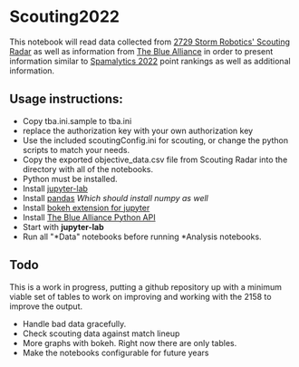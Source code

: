 # Scouting2022

This notebook will read data collected from [2729 Storm Robotics' Scouting Radar](https://github.com/2729StormRobotics/ScoutingRadar2022 )
as well as information from [The Blue Alliance](https://www.thebluealliance.com/apidocs/v3) in order to present information similar
to [Spamalytics 2022]( http://bit.ly/SPAMalytics2022 ) point rankings as well as additional information.

## Usage instructions:
- Copy tba.ini.sample to tba.ini
- replace the authorization key with your own authorization key
- Use the included scoutingConfig.ini for scouting, or change the python scripts to match your needs.
- Copy the exported objective_data.csv file from Scouting Radar into the directory with all of the notebooks.
- Python must be installed.
- Install [jupyter-lab](https://jupyter.org/install)
- Install [pandas](https://pandas.pydata.org/pandas-docs/stable/getting_started/install.html) *Which should install numpy as well*
- Install [bokeh extension for jupyter](https://github.com/bokeh/jupyter_bokeh)
- Install [The Blue Alliance Python API](https://github.com/TBA-API/tba-api-client-python)
- Start with **jupyter-lab**
- Run all "*Data" notebooks before running *Analysis notebooks.


## Todo
This is a work in progress, putting a github repository up with a minimum viable set of tables to work on improving and working with the 2158 to improve the output.

- Handle bad data gracefully.
- Check scouting data against match lineup
- More graphs with bokeh.  Right now there are only tables.
- Make the notebooks configurable for future years

